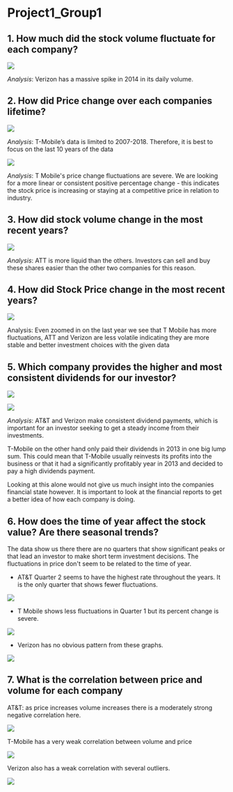 # Project1_Group1

## 1. How much did the stock volume fluctuate for each company?

![](images/1.png)

_Analysis_: Verizon has a massive spike in 2014 in its daily volume. 

## 2. How did Price change over each companies lifetime?

![](images/2_1.png)

_Analysis_: T-Mobile’s data is limited to 2007-2018. Therefore, it is best to focus on the last 10 years of the data

![](images/2_2.png)

_Analysis_: T Mobile's price change fluctuations are severe. We are looking for a more linear or consistent positive percentage change - this indicates the stock price is increasing or staying at a competitive price in relation to industry.

## 3. How did stock volume change in the most recent years?

<!-- ![](images/3_1.png)

![](images/3_2.png)

![](images/3_3.png) -->

![](images/3_4.png)

_Analysis_: ATT is more liquid than the others. Investors can sell and buy these shares easier than the other two companies for this reason.

## 4. How did Stock Price change in the most recent years? 

<!-- ![](images/4_1.png) -->

![](images/4_2.png)

Analysis: Even zoomed in on the last year we see that T Mobile has more fluctuations, ATT and Verizon are less volatile indicating they are more stable and better investment choices with the given data


## 5. Which company provides the higher and most consistent dividends for our investor?

<!-- ![](images/5_1.png)

![](images/5_2.png)

![](images/5_3.png) -->

![](images/dividend_yield_1.png)

![](images/dividend_yield_2.png)

_Analysis_: AT&T and Verizon make consistent dividend payments, which is important for an investor seeking to get a steady income from their investments. 

T-Mobile on the other hand only paid their dividends in 2013 in one big lump sum. This could mean that T-Mobile usually reinvests its profits into the business or that it had a significantly profitably year in 2013 and decided to pay a high dividends payment. 

Looking at this alone would not give us much insight into the companies financial state however. It is important to look at the financial reports to get a better idea of how each company is doing. 

## 6. How does the time of year affect the stock value? Are there seasonal trends? 

<!-- ![](images/6_4.png)

![](images/6_5.png) -->

The data show us there there are no quarters that show significant peaks or that lead an investor to make short term investment decisions. The fluctuations in price don't seem to be related to the time of year.
 
- AT&T Quarter 2 seems to have the highest rate throughout the years. It is the only quarter that shows fewer fluctuations.

![](images/6_1.png)
  
- T Mobile shows less fluctuations in Quarter 1 but its percent change is severe.

![](images/6_2.png)

- Verizon has no obvious pattern from these graphs.


![](images/6_3.png)

## 7. What is the correlation between price and volume for each company

AT&T: as price increases volume increases there is a moderately strong negative correlation here.

![](images/7_1.png)

T-Mobile has a very weak correlation between volume and price

![](images/7_2.png)

Verizon also has a weak correlation with several outliers. 

![](images/7_3.png)

<!-- ![](images/7_4.png)

![](images/7_5.png)

![](images/7_6.png)

![](images/7_7.png)

![](images/7_8.png)

![](images/7_9.png)

![](images/7_10.png)

![](images/7_11.png)

![](images/7_12.png)

![](images/7_13.png)

![](images/7_14.png)

![](images/7_15.png)

![](images/7_16.png)

![](images/7_17.png)

![](images/7_18.png)

![](images/7_19.png)

![](images/7_20.png)

![](images/7_21.png)

![](images/7_22.png)

![](images/7_23.png)

![](images/7_24.png)

![](images/7_25.png)

![](images/7_26.png)

![](images/7_27.png)

![](images/7_28.png)

![](images/7_29.png)

![](images/7_30.png)

![](images/7_31.png)

![](images/7_32.png) -->